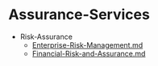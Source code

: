 
# Assurance-Services

- Risk-Assurance
  - [Enterprise-Risk-Management.md](./Enterprise-Risk-Management.md)
  - [Financial-Risk-and-Assurance.md](./Financial-Risk-and-Assurance.md)
